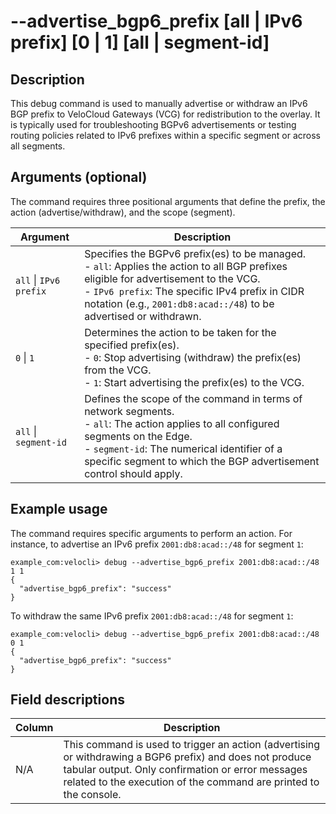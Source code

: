 #	--advertise_bgp6_prefix [all | IPv6 prefix] [0 | 1] [all | segment-id]

##	Description
This debug command is used to manually advertise or withdraw an IPv6 BGP prefix to VeloCloud Gateways (VCG) for redistribution to the overlay. It is typically used for troubleshooting BGPv6 advertisements or testing routing policies related to IPv6 prefixes within a specific segment or across all segments.

##  Arguments (optional)
The command requires three positional arguments that define the prefix, the action (advertise/withdraw), and the scope (segment).

| Argument      | Description                                                                                                                               |
|---------------|-------------------------------------------------------------------------------------------------------------------------------------------|
| `all` \| `IPv6 prefix` | Specifies the BGPv6 prefix(es) to be managed. <br> - `all`: Applies the action to all BGP prefixes eligible for advertisement to the VCG. <br> - `IPv6 prefix`: The specific IPv4 prefix in CIDR notation (e.g., `2001:db8:acad::/48`) to be advertised or withdrawn. |
| `0` \| `1` | Determines the action to be taken for the specified prefix(es). <br> - `0`: Stop advertising (withdraw) the prefix(es) from the VCG. <br> - `1`: Start advertising the prefix(es) to the VCG. |
| `all` \| `segment-id` | Defines the scope of the command in terms of network segments. <br> - `all`: The action applies to all configured segments on the Edge. <br> - `segment-id`: The numerical identifier of a specific segment to which the BGP advertisement control should apply. |

##  Example usage
The command requires specific arguments to perform an action. For instance, to advertise an IPv6 prefix `2001:db8:acad::/48` for segment `1`:
```
example_com:velocli> debug --advertise_bgp6_prefix 2001:db8:acad::/48 1 1
{
  "advertise_bgp6_prefix": "success"
}
```

To withdraw the same IPv6 prefix `2001:db8:acad::/48` for segment `1`:
```
example_com:velocli> debug --advertise_bgp6_prefix 2001:db8:acad::/48 0 1
{
  "advertise_bgp6_prefix": "success"
}
```

##  Field descriptions
| Column | Description |
|---|---|
| N/A    | This command is used to trigger an action (advertising or withdrawing a BGP6 prefix) and does not produce tabular output. Only confirmation or error messages related to the execution of the command are printed to the console. |